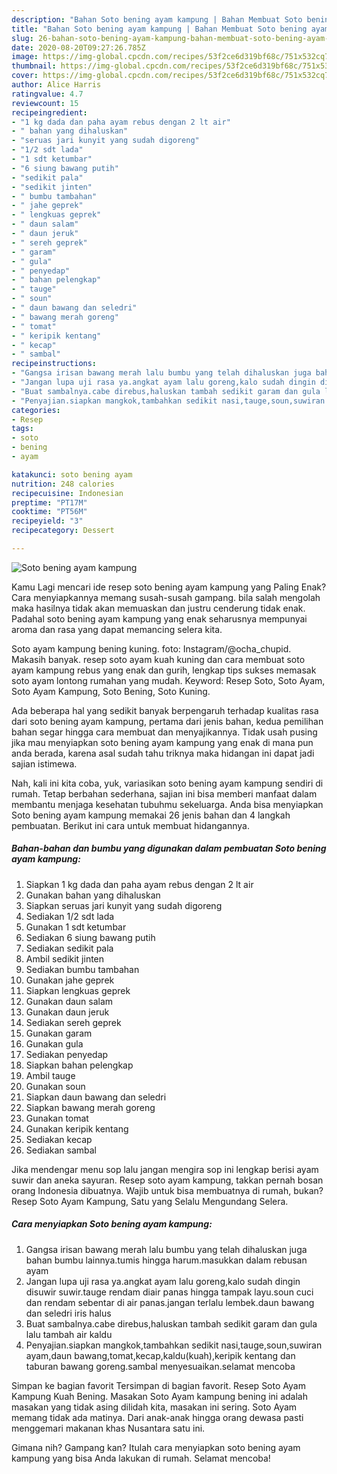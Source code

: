 ```yaml
---
description: "Bahan Soto bening ayam kampung | Bahan Membuat Soto bening ayam kampung Yang Enak Dan Mudah"
title: "Bahan Soto bening ayam kampung | Bahan Membuat Soto bening ayam kampung Yang Enak Dan Mudah"
slug: 26-bahan-soto-bening-ayam-kampung-bahan-membuat-soto-bening-ayam-kampung-yang-enak-dan-mudah
date: 2020-08-20T09:27:26.785Z
image: https://img-global.cpcdn.com/recipes/53f2ce6d319bf68c/751x532cq70/soto-bening-ayam-kampung-foto-resep-utama.jpg
thumbnail: https://img-global.cpcdn.com/recipes/53f2ce6d319bf68c/751x532cq70/soto-bening-ayam-kampung-foto-resep-utama.jpg
cover: https://img-global.cpcdn.com/recipes/53f2ce6d319bf68c/751x532cq70/soto-bening-ayam-kampung-foto-resep-utama.jpg
author: Alice Harris
ratingvalue: 4.7
reviewcount: 15
recipeingredient:
- "1 kg dada dan paha ayam rebus dengan 2 lt air"
- " bahan yang dihaluskan"
- "seruas jari kunyit yang sudah digoreng"
- "1/2 sdt lada"
- "1 sdt ketumbar"
- "6 siung bawang putih"
- "sedikit pala"
- "sedikit jinten"
- " bumbu tambahan"
- " jahe geprek"
- " lengkuas geprek"
- " daun salam"
- " daun jeruk"
- " sereh geprek"
- " garam"
- " gula"
- " penyedap"
- " bahan pelengkap"
- " tauge"
- " soun"
- " daun bawang dan seledri"
- " bawang merah goreng"
- " tomat"
- " keripik kentang"
- " kecap"
- " sambal"
recipeinstructions:
- "Gangsa irisan bawang merah lalu bumbu yang telah dihaluskan juga bahan bumbu lainnya.tumis hingga harum.masukkan dalam rebusan ayam"
- "Jangan lupa uji rasa ya.angkat ayam lalu goreng,kalo sudah dingin disuwir suwir.tauge rendam diair panas hingga tampak layu.soun cuci dan rendam sebentar di air panas.jangan terlalu lembek.daun bawang dan seledri iris halus"
- "Buat sambalnya.cabe direbus,haluskan tambah sedikit garam dan gula lalu tambah air kaldu"
- "Penyajian.siapkan mangkok,tambahkan sedikit nasi,tauge,soun,suwiran ayam,daun bawang,tomat,kecap,kaldu(kuah),keripik kentang dan taburan bawang goreng.sambal menyesuaikan.selamat mencoba"
categories:
- Resep
tags:
- soto
- bening
- ayam

katakunci: soto bening ayam 
nutrition: 248 calories
recipecuisine: Indonesian
preptime: "PT17M"
cooktime: "PT56M"
recipeyield: "3"
recipecategory: Dessert

---
```



![Soto bening ayam kampung](https://img-global.cpcdn.com/recipes/53f2ce6d319bf68c/751x532cq70/soto-bening-ayam-kampung-foto-resep-utama.jpg)

Kamu Lagi mencari ide resep soto bening ayam kampung yang Paling Enak? Cara menyiapkannya memang susah-susah gampang. bila salah mengolah maka hasilnya tidak akan memuaskan dan justru cenderung tidak enak. Padahal soto bening ayam kampung yang enak seharusnya mempunyai aroma dan rasa yang dapat memancing selera kita.

Soto ayam kampung bening kuning. foto: Instagram/@ocha_chupid. Makasih banyak. resep soto ayam kuah kuning dan cara membuat soto ayam kampung rebus yang enak dan gurih, lengkap tips sukses memasak soto ayam lontong rumahan yang mudah. Keyword: Resep Soto, Soto Ayam, Soto Ayam Kampung, Soto Bening, Soto Kuning.

Ada beberapa hal yang sedikit banyak berpengaruh terhadap kualitas rasa dari soto bening ayam kampung, pertama dari jenis bahan, kedua pemilihan bahan segar hingga cara membuat dan menyajikannya. Tidak usah pusing jika mau menyiapkan soto bening ayam kampung yang enak di mana pun anda berada, karena asal sudah tahu triknya maka hidangan ini dapat jadi sajian istimewa.


Nah, kali ini kita coba, yuk, variasikan soto bening ayam kampung sendiri di rumah. Tetap berbahan sederhana, sajian ini bisa memberi manfaat dalam membantu menjaga kesehatan tubuhmu sekeluarga. Anda bisa menyiapkan Soto bening ayam kampung memakai 26 jenis bahan dan 4 langkah pembuatan. Berikut ini cara untuk membuat hidangannya.

<!--inarticleads1-->

##### Bahan-bahan dan bumbu yang digunakan dalam pembuatan Soto bening ayam kampung:

1. Siapkan 1 kg dada dan paha ayam rebus dengan 2 lt air
1. Gunakan  bahan yang dihaluskan
1. Siapkan seruas jari kunyit yang sudah digoreng
1. Sediakan 1/2 sdt lada
1. Gunakan 1 sdt ketumbar
1. Sediakan 6 siung bawang putih
1. Sediakan sedikit pala
1. Ambil sedikit jinten
1. Sediakan  bumbu tambahan
1. Gunakan  jahe geprek
1. Siapkan  lengkuas geprek
1. Gunakan  daun salam
1. Gunakan  daun jeruk
1. Sediakan  sereh geprek
1. Gunakan  garam
1. Gunakan  gula
1. Sediakan  penyedap
1. Siapkan  bahan pelengkap
1. Ambil  tauge
1. Gunakan  soun
1. Siapkan  daun bawang dan seledri
1. Siapkan  bawang merah goreng
1. Gunakan  tomat
1. Gunakan  keripik kentang
1. Sediakan  kecap
1. Sediakan  sambal


Jika mendengar menu sop lalu jangan mengira sop ini lengkap berisi ayam suwir dan aneka sayuran. Resep soto ayam kampung, takkan pernah bosan orang Indonesia dibuatnya. Wajib untuk bisa membuatnya di rumah, bukan? Resep Soto Ayam Kampung, Satu yang Selalu Mengundang Selera. 

<!--inarticleads2-->

##### Cara menyiapkan Soto bening ayam kampung:

1. Gangsa irisan bawang merah lalu bumbu yang telah dihaluskan juga bahan bumbu lainnya.tumis hingga harum.masukkan dalam rebusan ayam
1. Jangan lupa uji rasa ya.angkat ayam lalu goreng,kalo sudah dingin disuwir suwir.tauge rendam diair panas hingga tampak layu.soun cuci dan rendam sebentar di air panas.jangan terlalu lembek.daun bawang dan seledri iris halus
1. Buat sambalnya.cabe direbus,haluskan tambah sedikit garam dan gula lalu tambah air kaldu
1. Penyajian.siapkan mangkok,tambahkan sedikit nasi,tauge,soun,suwiran ayam,daun bawang,tomat,kecap,kaldu(kuah),keripik kentang dan taburan bawang goreng.sambal menyesuaikan.selamat mencoba


Simpan ke bagian favorit Tersimpan di bagian favorit. Resep Soto Ayam Kampung Kuah Bening. Masakan Soto Ayam kampung bening ini adalah masakan yang tidak asing dilidah kita, masakan ini sering. Soto Ayam memang tidak ada matinya. Dari anak-anak hingga orang dewasa pasti menggemari makanan khas Nusantara satu ini. 

Gimana nih? Gampang kan? Itulah cara menyiapkan soto bening ayam kampung yang bisa Anda lakukan di rumah. Selamat mencoba!
